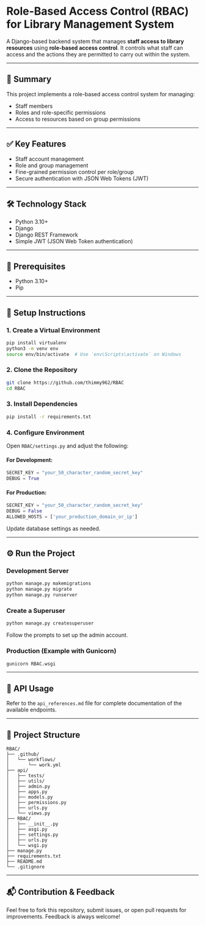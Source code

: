 # Role-Based Access Control (RBAC) for Library Management System

A Django-based backend system that manages **staff access to library resources** using **role-based access control**. It controls what staff can access and the actions they are permitted to carry out within the system.

---

## 📌 Summary

This project implements a role-based access control system for managing:

- Staff members  
- Roles and role-specific permissions  
- Access to resources based on group permissions

---

## ✅ Key Features

- Staff account management  
- Role and group management  
- Fine-grained permission control per role/group  
- Secure authentication with JSON Web Tokens (JWT)

---

## 🛠️ Technology Stack

- Python 3.10+  
- Django  
- Django REST Framework  
- Simple JWT (JSON Web Token authentication)

---

## 🔧 Prerequisites

- Python 3.10+  
- Pip

---

## 🚀 Setup Instructions

### 1. Create a Virtual Environment

```bash
pip install virtualenv
python3 -m venv env
source env/bin/activate  # Use `env\Scripts\activate` on Windows
```

### 2. Clone the Repository

```bash
git clone https://github.com/thimmy962/RBAC
cd RBAC
```

### 3. Install Dependencies

```bash
pip install -r requirements.txt
```

### 4. Configure Environment

Open `RBAC/settings.py` and adjust the following:

#### For Development:

```python
SECRET_KEY = "your_50_character_random_secret_key"
DEBUG = True
```

#### For Production:

```python
SECRET_KEY = "your_50_character_random_secret_key"
DEBUG = False
ALLOWED_HOSTS = ['your_production_domain_or_ip']
```

Update database settings as needed.

---

## ⚙️ Run the Project

### Development Server

```bash
python manage.py makemigrations
python manage.py migrate
python manage.py runserver
```

### Create a Superuser

```bash
python manage.py createsuperuser
```

Follow the prompts to set up the admin account.

### Production (Example with Gunicorn)

```bash
gunicorn RBAC.wsgi
```

---

## 📄 API Usage

Refer to the `api_references.md` file for complete documentation of the available endpoints.

---

## 📁 Project Structure

```
RBAC/
├── .github/
│   └── workflows/
│       └── work.yml
├── api/
│   ├── tests/
│   ├── utils/
│   ├── admin.py
│   ├── apps.py
│   ├── models.py
│   ├── permissions.py
│   ├── urls.py
│   └── views.py
├── RBAC/
│   ├── __init__.py
│   ├── asgi.py
│   ├── settings.py
│   ├── urls.py
│   └── wsgi.py
├── manage.py
├── requirements.txt
├── README.md
└── .gitignore
```

---

## 📬 Contribution & Feedback

Feel free to fork this repository, submit issues, or open pull requests for improvements. Feedback is always welcome!
